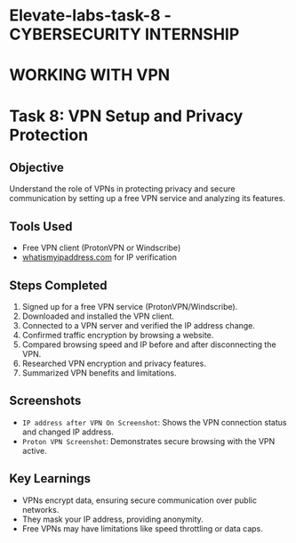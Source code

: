 # Elevate-labs-task-8 -CYBERSECURITY INTERNSHIP
# WORKING WITH VPN
# Task 8: VPN Setup and Privacy Protection

## Objective
Understand the role of VPNs in protecting privacy and secure communication by setting up a free VPN service and analyzing its features.

## Tools Used
- Free VPN client (ProtonVPN or Windscribe)
- [whatismyipaddress.com](https://whatismyipaddress.com/) for IP verification

## Steps Completed
1. Signed up for a free VPN service (ProtonVPN/Windscribe).
2. Downloaded and installed the VPN client.
3. Connected to a VPN server and verified the IP address change.
4. Confirmed traffic encryption by browsing a website.
5. Compared browsing speed and IP before and after disconnecting the VPN.
6. Researched VPN encryption and privacy features.
7. Summarized VPN benefits and limitations.

## Screenshots
- `IP address after VPN On Screenshot`: Shows the VPN connection status and changed IP address.
- `Proton VPN Screenshot`: Demonstrates secure browsing with the VPN active.

## Key Learnings
- VPNs encrypt data, ensuring secure communication over public networks.
- They mask your IP address, providing anonymity.
- Free VPNs may have limitations like speed throttling or data caps.



